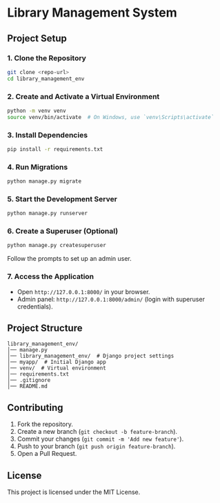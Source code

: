 # Library Management System

## Project Setup

### 1. Clone the Repository
```bash
git clone <repo-url>
cd library_management_env
```

### 2. Create and Activate a Virtual Environment
```bash
python -m venv venv
source venv/bin/activate  # On Windows, use `venv\Scripts\activate`
```

### 3. Install Dependencies
```bash
pip install -r requirements.txt
```

### 4. Run Migrations
```bash
python manage.py migrate
```

### 5. Start the Development Server
```bash
python manage.py runserver
```

### 6. Create a Superuser (Optional)
```bash
python manage.py createsuperuser
```
Follow the prompts to set up an admin user.

### 7. Access the Application
- Open `http://127.0.0.1:8000/` in your browser.
- Admin panel: `http://127.0.0.1:8000/admin/` (login with superuser credentials).

## Project Structure
```
library_management_env/
│── manage.py
│── library_management_env/  # Django project settings
│── myapp/  # Initial Django app
│── venv/  # Virtual environment
│── requirements.txt
│── .gitignore
│── README.md
```

## Contributing
1. Fork the repository.
2. Create a new branch (`git checkout -b feature-branch`).
3. Commit your changes (`git commit -m 'Add new feature'`).
4. Push to your branch (`git push origin feature-branch`).
5. Open a Pull Request.

## License
This project is licensed under the MIT License.

